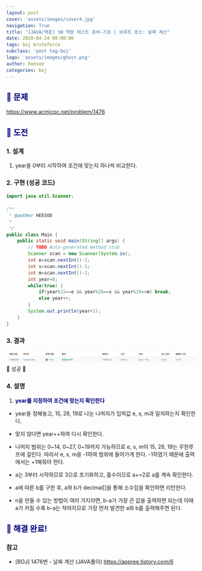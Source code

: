 ```yaml
---
layout: post
cover: 'assets/images/cover4.jpg'
navigation: True
title: "[JAVA/백준] SW 역량 테스트 준비-기초 | 브루트 포스: 날짜 계산"
date: 2020-04-24 00:00:00
tags: boj bruteforce
subclass: 'post tag-boj'
logo: 'assets/images/ghost.png'
author: heesoo
categories: boj
---
```

## <span style="color:navy">👀 문제</span>
<https://www.acmicpc.net/problem/1476>

## <span style="color:navy">👊 도전</span>

### 1. 설계
1. year을 0부터 시작하여 조건에 맞는지 하나씩 비교한다.

### 2. 구현 (성공 코드)
```java
import java.util.Scanner;

/**
 * @author HEESOO
 *
 */
public class Main {
	public static void main(String[] args) {
		// TODO Auto-generated method stub
		Scanner scan = new Scanner(System.in);
		int e=scan.nextInt()-1;
		int s=scan.nextInt()-1;
		int m=scan.nextInt()-1;
		int year=0;
		while(true) {
			if(year%15==e && year%28==s && year%19==m) break;
			else year++;
		}
		System.out.println(year+1);
	}
}

 ```

### 3. 결과
![실행결과](./assets/images/200424_5.PNG)
🤟 성공 🤟  

### 4. 설명
1. **<span style="color:navy">year를 지정하여 조건에 맞는지 확인한다</span>**
- year을 정해놓고, 15, 28, 19로 나눈 나머지가 입력값 e, s, m과 일치하는지 확인한다.
- 맞지 않다면 year++하여 다시 확인한다.
- 나머지 범위는 0~14, 0~27, 0~19까지 가능하므로 e, s, m이 15, 28, 19는 무한루프에 걸린다. 따라서 e, s, m을 -1하여 범위에 들어가게 한다. -1하였기 때문에 출력에서는 +1해줘야 한다.

- a는 3부터 시작하므로 3으로 초기화하고, 홀수이므로 a+=2로 a를 계속 확인한다.
- a에 따른 b를 구한 후, a와 b가 decimal[]을 통해 소수임을 확인하면 리턴한다.
- n을 만들 수 있는 방법이 여러 가지라면, b-a가 가장 큰 값을 출력하면 되는데 이때 a가 커질 수록 b-a는 작아지므로 가장 먼저 발견한 a와 b를 출력해주면 된다.

## <span style="color:navy">👏 해결 완료!</span>

### 참고
- [BOJ] 1476번 - 날짜 계산 (JAVA풀이) <https://appree.tistory.com/6>
